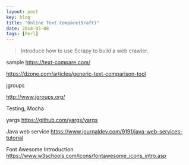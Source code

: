 ```yaml
---
layout: post
key: blog
title: "Online Text Compare(Draft)"
date: 2018-05-08
tags: [Perl]
---
```


> Introduce how to use Scrapy to build a web crawler.

sample https://text-compare.com/

https://dzone.com/articles/generic-text-comparison-tool

jgroups

http://www.jgroups.org/


Testing, Mocha

yargs
https://github.com/yargs/yargs

Java web service
https://www.journaldev.com/9191/java-web-services-tutorial

Font Awesome Introduction
https://www.w3schools.com/icons/fontawesome_icons_intro.asp
